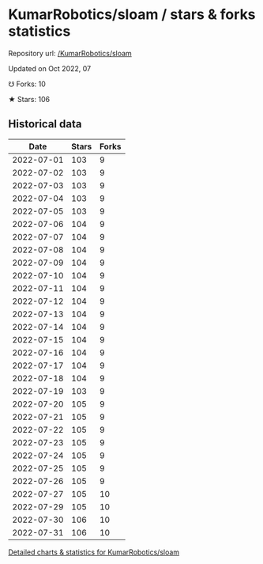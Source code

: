 # KumarRobotics/sloam / stars & forks statistics

Repository url: [/KumarRobotics/sloam](https://github.com/KumarRobotics/sloam)

Updated on Oct 2022, 07

☋ Forks: 10

★ Stars: 106

## Historical data
| Date | Stars | Forks |
|------|-------|-------|
| 2022-07-01 | 103 | 9 | 
| 2022-07-02 | 103 | 9 | 
| 2022-07-03 | 103 | 9 | 
| 2022-07-04 | 103 | 9 | 
| 2022-07-05 | 103 | 9 | 
| 2022-07-06 | 104 | 9 | 
| 2022-07-07 | 104 | 9 | 
| 2022-07-08 | 104 | 9 | 
| 2022-07-09 | 104 | 9 | 
| 2022-07-10 | 104 | 9 | 
| 2022-07-11 | 104 | 9 | 
| 2022-07-12 | 104 | 9 | 
| 2022-07-13 | 104 | 9 | 
| 2022-07-14 | 104 | 9 | 
| 2022-07-15 | 104 | 9 | 
| 2022-07-16 | 104 | 9 | 
| 2022-07-17 | 104 | 9 | 
| 2022-07-18 | 104 | 9 | 
| 2022-07-19 | 103 | 9 | 
| 2022-07-20 | 105 | 9 | 
| 2022-07-21 | 105 | 9 | 
| 2022-07-22 | 105 | 9 | 
| 2022-07-23 | 105 | 9 | 
| 2022-07-24 | 105 | 9 | 
| 2022-07-25 | 105 | 9 | 
| 2022-07-26 | 105 | 9 | 
| 2022-07-27 | 105 | 10 | 
| 2022-07-29 | 105 | 10 | 
| 2022-07-30 | 106 | 10 | 
| 2022-07-31 | 106 | 10 | 


[Detailed charts & statistics for KumarRobotics/sloam](https://reviewgithub.com/rep/KumarRobotics/sloam)
